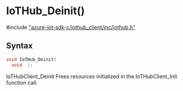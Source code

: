 # IoTHub_Deinit()

\#include ["azure-iot-sdk-c/iothub_client/inc/iothub.h"](../iot-c-ref-iothub-h.md)  

## Syntax

```C
void IoTHub_Deinit(
  void  );

```

IoTHubClient_Deinit Frees resources initialized in the IoTHubClient_Init function call.

